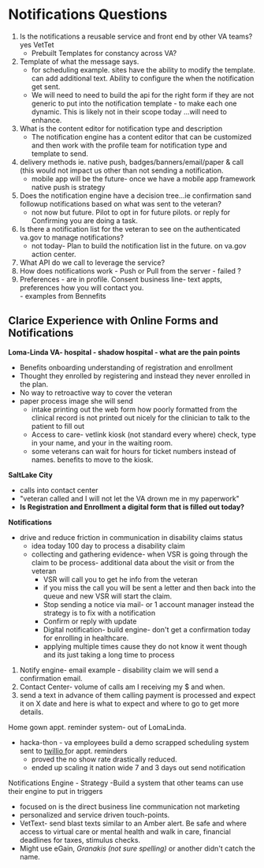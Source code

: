 
# Notifications Questions

 1. Is the notifications a reusable service  and front end by other VA teams? yes VetTet
	 - Prebuilt Templates for constancy across VA?
 2. Template of what the message says. 
	 - for scheduling example.  sites have the ability to modify the template. can add additional text.  Ability to configure the when the notification get sent.
	 -  We will need to need to build the api for the right form if they are not generic to put into the notification template - to make each one dynamic. This is likely not in their scope today ...will need to enhance.    
 3. What is the content editor for notification type and description
	 - The notification engine has a content editor that can be customized and then work with the profile team for notification type and template to send. 
 4. delivery methods ie. native push, badges/banners/email/paper & call (this would not impact us other than not sending a notification. 
	 - mobile app will be the future- once we have a mobile app framework native push is strategy
 5. Does the notification engine have a decision tree...ie confirmation sand followup notifications based on what was sent to the veteran?  
	 - not now but future.  Pilot to opt in for future pilots.  or reply for Confirming you are doing a task.  
 6. Is there a notification list for the veteran to see on the authenticated va.gov to manage notifications?
	 - not today- Plan to build the notification list in the future. on va.gov action center. 
 8. What API do we call to leverage the service?
 9. How does notifications work - Push or Pull from the server - failed ? 
 10. Preferences - are in profile. Consent business line- text appts, preferences how you will contact you.  
 	- examples from Bennefits 

## Clarice Experience with Online Forms and Notifications 
**Loma-Linda VA- hospital - shadow hospital - what are the pain points**  
- Benefits onboarding understanding of registration and enrollment 
-  Thought they enrolled by registering and instead they never enrolled in the plan.
- No way to retroactive way to cover the veteran
- paper process image she will send
	- intake printing out the web form how poorly formatted from the clinical record is not printed out nicely for the clinician to talk to the patient to fill out
	- Access to care- vetlink kiosk (not standard every where) check, type in your name, and your in the waiting room.  
	- some veterans can wait for hours for ticket numbers instead of names. benefits to move to the kiosk.
	
**SaltLake City**
- calls into contact center
- "veteran called and I will not let the VA drown me in my paperwork"
- **Is Registration and Enrollment a digital form that is filled out today?**

**Notifications**
- drive and reduce friction in communication in disability claims status
	- idea today 100 day to process a disability claim
	- collecting and gathering evidence- when VSR is going through the claim to be process- additional data about the visit or from the veteran
		- VSR will call you to get he info from the veteran
		- if you miss the call you will be sent a letter and then back into the queue and new VSR will start the claim.
		- Stop sending a notice via mail- or 1 account manager instead the strategy is to fix with a notification
		- Confirm or reply with update 
		- Digital notification- build engine- don't get a confirmation today for enrolling in healthcare.
		- applying multiple times cause they do not know it went though and its just taking a long time to process

1. Notify engine- email example - disability claim we will send a confirmation email.
2. Contact Center- volume of calls am I receiving my $ and when.  
3. send a text in advance of them calling payment is processed and expect it on X date and here is what to expect and where to go to get more details.

Home gown appt. reminder system- out of LomaLinda.
- hacka-thon - va employees build a demo scrapped scheduling system sent to [twillio f](https://ahoy.twilio.com/twilio-products?pdv=c&pcrid=384475908685&pmt=b&pkw=%2btwilio&campaign=G_S_Brand_NAMER_USA&CA_mCPC=&utm_source=google&utm_medium=cpc&utm_term=%2btwilio&utm_campaign=G_S_Brand_NAMER_USA&CA_mCPC=&utm_adgroup=&utm_content=EAIaIQobChMIzNH0h8386QIV0cDACh0OsQdnEAAYASAAEgI_i_D_BwE&gclid=EAIaIQobChMIzNH0h8386QIV0cDACh0OsQdnEAAYASAAEgI_i_D_BwE&gclsrc=aw.ds)or appt. reminders
	- proved the no show rate drastically reduced.
	-  ended up scaling it nation wide 7 and 3 days out send notification

Notifications Engine - Strategy -Build a system that other teams can use their engine to put in triggers
- focused on is the direct business line communication not marketing
- personalized and service driven touch-points.
- VetText- send blast texts similar to an Amber alert. Be safe and where access to virtual care or mental health and walk in care, financial deadlines for taxes, stimulus checks.
- Might use eGain, *Granakis (not sure spelling)* or another didn't catch the name.
